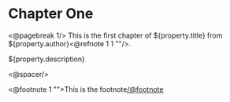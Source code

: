Chapter One
===========

<@pagebreak 1/>
This is the first chapter of ${property.title} from ${property.author}<@refnote 1 1 ""/>.

${property.description}

<@spacer/>

<@footnote 1 "">This is the footnote</@footnote>

